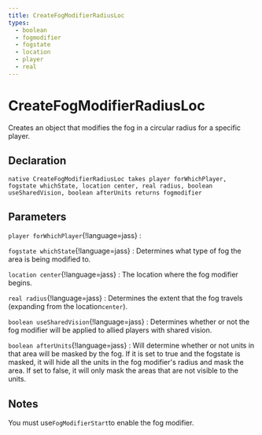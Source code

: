 ```yaml
---
title: CreateFogModifierRadiusLoc
types:
  - boolean
  - fogmodifier
  - fogstate
  - location
  - player
  - real
---
```


# CreateFogModifierRadiusLoc
Creates an object that modifies the fog in a circular radius for a specific player.

## Declaration

```jass
native CreateFogModifierRadiusLoc takes player forWhichPlayer, fogstate whichState, location center, real radius, boolean useSharedVision, boolean afterUnits returns fogmodifier
```

## Parameters
`player forWhichPlayer`{!language=jass}
: 

`fogstate whichState`{!language=jass}
: Determines what type of fog the area is being modified to.

`location center`{!language=jass}
: The location where the fog modifier begins.

`real radius`{!language=jass}
: Determines the extent that the fog travels (expanding from the location`center`).

`boolean useSharedVision`{!language=jass}
: Determines whether or not the fog modifier will be applied to allied players with shared vision.

`boolean afterUnits`{!language=jass}
: Will determine whether or not units in that area will be masked by the fog. If it is set to true and the fogstate is masked, it will hide all the units in the fog modifier's radius and mask the area. If set to false, it will only mask the areas that are not visible to the units.

## Notes 
You must use`FogModifierStart`to enable the fog modifier.
